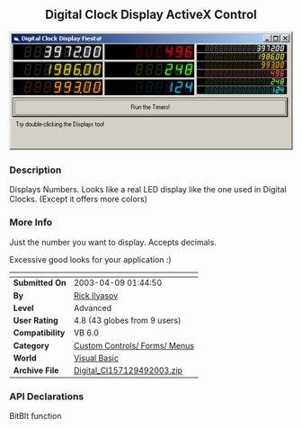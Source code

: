 ﻿<div align="center">

## Digital Clock Display ActiveX Control

<img src="PIC20034822561712.jpg">
</div>

### Description

Displays Numbers. Looks like a real LED display like the one used in Digital Clocks. (Except it offers more colors)
 
### More Info
 
Just the number you want to display. Accepts decimals.

Excessive good looks for your application :)


<span>             |<span>
---                |---
**Submitted On**   |2003-04-09 01:44:50
**By**             |[Rick Ilyasov](https://github.com/Planet-Source-Code/PSCIndex/blob/master/ByAuthor/rick-ilyasov.md)
**Level**          |Advanced
**User Rating**    |4.8 (43 globes from 9 users)
**Compatibility**  |VB 6\.0
**Category**       |[Custom Controls/ Forms/  Menus](https://github.com/Planet-Source-Code/PSCIndex/blob/master/ByCategory/custom-controls-forms-menus__1-4.md)
**World**          |[Visual Basic](https://github.com/Planet-Source-Code/PSCIndex/blob/master/ByWorld/visual-basic.md)
**Archive File**   |[Digital\_Cl157129492003\.zip](https://github.com/Planet-Source-Code/rick-ilyasov-digital-clock-display-activex-control__1-44620/archive/master.zip)

### API Declarations

BitBlt function





